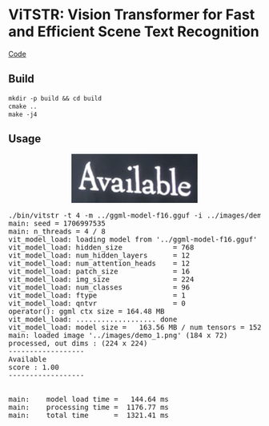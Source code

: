 # ViTSTR: Vision Transformer for Fast and Efficient Scene Text Recognition
[Code](https://github.com/roatienza/deep-text-recognition-benchmark)


## Build

    mkdir -p build && cd build
    cmake ..
    make -j4


## Usage


<p align="center">
<img src="images/demo_1.png" alt="example input" width="50%" height="auto">
</p>

<pre>
./bin/vitstr -t 4 -m ../ggml-model-f16.gguf -i ../images/demo_1.png 
main: seed = 1706997535
main: n_threads = 4 / 8
vit_model_load: loading model from '../ggml-model-f16.gguf' - please wait
vit_model_load: hidden_size            = 768
vit_model_load: num_hidden_layers      = 12
vit_model_load: num_attention_heads    = 12
vit_model_load: patch_size             = 16
vit_model_load: img_size               = 224
vit_model_load: num_classes            = 96
vit_model_load: ftype                  = 1
vit_model_load: qntvr                  = 0
operator(): ggml ctx size = 164.48 MB
vit_model_load: ................... done
vit_model_load: model size =   163.56 MB / num tensors = 152
main: loaded image '../images/demo_1.png' (184 x 72)
processed, out dims : (224 x 224)
------------------ 
Available
score : 1.00 
------------------ 


main:    model load time =   144.64 ms
main:    processing time =  1176.77 ms
main:    total time      =  1321.41 ms 

